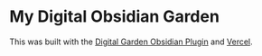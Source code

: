 # My Digital Obsidian Garden
This was built with the [Digital Garden Obsidian Plugin](https://github.com/oleeskild/Obsidian-Digital-Garden) and [Vercel](https://vercel.com/).
